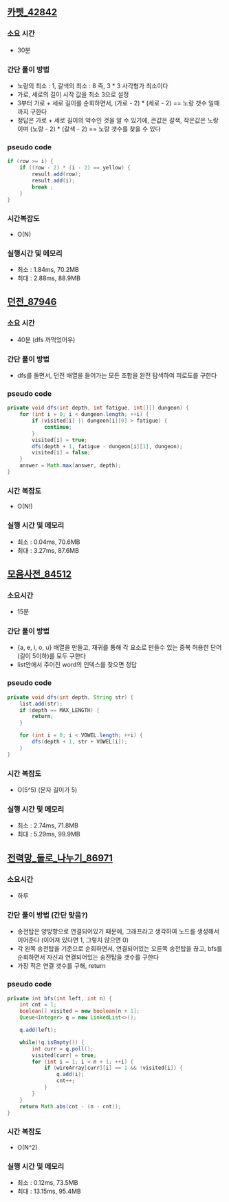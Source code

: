 ## [카펫_42842](https://school.programmers.co.kr/learn/courses/30/lessons/42842)

### 소요 시간
- 30분

### 간단 풀이 방법
- 노랑의 최소 : 1, 갈색의 최소 : 8 즉, 3 * 3 사각형가 최소이다
- 가로, 세로의 길이 시작 값을 최소 3으로 설정
- 3부터 가로 + 세로 길이를 순회하면서, (가로 - 2) * (세로 - 2) == 노랑 갯수 일때까지 구한다
- 정답은 가로 + 세로 길이의 약수인 것을 알 수 있기에, 큰값은 갈색, 작은값은 노랑이며 (노랑 - 2) * (갈색 - 2) == 노랑 갯수를 찾을 수 있다

### pseudo code
```java
if (row >= i) {
    if ((row - 2) * (i - 2) == yellow) {
        result.add(row);
        result.add(i);
        break ;
    }
}
```

### 시간복잡도
- O(N)

### 실행시간 및 메모리
- 최소 : 1.84ms, 70.2MB
- 최대 : 2.88ms, 88.9MB

## [던전_87946](https://school.programmers.co.kr/learn/courses/30/lessons/87946)

### 소요 시간
- 40분 (dfs 까먹었어우)

### 간단 풀이 방법
- dfs를 돌면서, 던전 배열을 들어가는 모든 조합을 완전 탐색하여 피로도를 구한다

### pseudo code
```java
private void dfs(int depth, int fatigue, int[][] dungeon) {
    for (int i = 0; i < dungeon.length; ++i) {
        if (visited[i] || dungeon[i][0] > fatigue) {
            continue;
        }
        visited[i] = true;
        dfs(depth + 1, fatigue - dungeon[i][1], dungeon);
        visited[i] = false;
    }
    answer = Math.max(answer, depth);
}
```

### 시간 복잡도
- O(N!)

### 실행 시간 및 메모리
- 최소 : 0.04ms, 70.6MB
- 최대 : 3.27ms, 87.6MB

## [모음사전_84512](https://school.programmers.co.kr/learn/courses/30/lessons/84512)

### 소요시간
- 15분

### 간단 풀이 방법
- {a, e, i, o, u} 배열을 만들고, 재귀를 통해 각 요소로 만들수 있는 중복 허용한 단어(길이 5이하)를 모두 구한다
- list안에서 주어진 word의 인덱스를 찾으면 정답

### pseudo code
```java
private void dfs(int depth, String str) {
    list.add(str);
    if (depth == MAX_LENGTH) {
        return;
    }

    for (int i = 0; i < VOWEL.length; ++i) {
        dfs(depth + 1, str + VOWEL[i]);
    }
}
```

### 시간 복잡도
- O(5^5) (문자 길이가 5)

### 실행 시간 및 메모리
- 최소 : 2.74ms, 71.8MB
- 최대 : 5.29ms, 99.9MB

## [전력망_둘로_나누기_86971](https://school.programmers.co.kr/learn/courses/30/lessons/86971)

### 소요시간
- 하루

### 간단 풀이 방법 (간단 맞음?)
- 송전탑은 양방향으로 연결되어있기 때문에, 그래프라고 생각하여 노드를 생성해서 이어준다 (이어져 있다면 1, 그렇지 않으면 0)
- 각 왼쪽 송전탑을 기준으로 순회하면서, 연결되어있는 오른쪽 송전탑을 끊고, bfs를 순회하면서 자신과 연결되어있는 송전탑을 갯수를 구한다
- 가장 적은 연결 갯수를 구해, return

### pseudo code
```java
private int bfs(int left, int n) {
    int cnt = 1;
    boolean[] visited = new boolean[n + 1];
    Queue<Integer> q = new LinkedList<>();

    q.add(left);

    while(!q.isEmpty()) {
        int curr = q.poll();
        visited[curr] = true;
        for (int i = 1; i < n + 1; ++i) {
            if (wireArray[curr][i] == 1 && !visited[i]) {
                q.add(i);
                cnt++;
            }
        }
    }
    return Math.abs(cnt - (n - cnt));
}
```

### 시간 복잡도
- O(N^2)

### 실행 시간 및 메모리
- 최소 : 0.12ms, 73.5MB
- 최대 : 13.15ms, 95.4MB